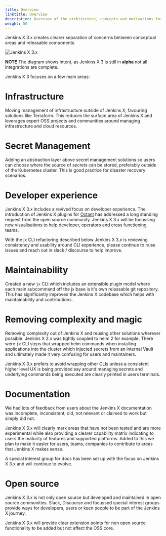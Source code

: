 ```yaml
---
title: Overview
linktitle: Overview
description: Overview of the architecture, concepts and motivations for Jenkins X 3.x
weight: 50
---
```

 
Jenkins X 3.x creates clearer separation of concerns between conceptual areas and releasable components.
 
![Jenkins X 3.x](/images/v3/overview.png)
 
__NOTE__ The diagram shows intent, as Jenkins X 3 is still in __alpha__ not all integrations are complete.
 
Jenkins X 3 focuses on a few main areas:
 
# Infrastructure
 
Moving management of infrastructure outside of Jenkins X, favouring solutions like Terraform.  This reduces the surface area of Jenkins X and leverages expert OSS projects and communities around managing infrastructure and cloud resources.
 
# Secret Management
 
Adding an abstraction layer above secret management solutions so users can choose where the source of secrets can be stored, preferably outside of the Kubernetes cluster.  This is good practice for disaster recovery scenarios.
 
# Developer experience
 
Jenkins X 3.x includes a revived focus on developer experience.  The introduction of Jenkins X plugins for [Octant](https://octant.dev/) has addressed a long standing request from the open source community.  Jenkins X 3.x will be focussing new visualisations  to help developer, operators and cross functioning teams.
 
With the jx CLI refactoring described below Jenkins X 3.x is reviewing consistency and usability around CLI experience, please continue to raise issues and reach out in slack / discourse to help improve.
 
# Maintainability
 
Created a new `jx` CLI which includes an extensible plugin model where each main subcommand off the jx base is it's own releasable git repository.  This has significantly improved the Jenkins X codebase which helps with maintainability and contributions.
 
# Removing complexity and magic
 
Removing complexity out of Jenkins X and reusing other solutions wherever possible.  Jenkins X 2.x was tightly coupled to helm 2 for example.  There were `jx` CLI steps that wrapped helm commands when installing applications into the cluster which injected secrets from an internal Vault and ultimately made it very confusing for users and maintainers. 
 
Jenkins X 3.x prefers to avoid wrapping other CLIs unless a consistent higher level UX is being provided say around managing secrets and underlying commands being executed are clearly printed in users terminals.
 
# Documentation
 
We had lots of feedback from users about the Jenkins X documentation was incomplete, inconsistent, old, not relevant or claimed to work but simply did not.
 
Jenkins X 3.x will clearly mark areas that have not been tested and are more experimental while also providing a clearer capability matrix indicating to users the maturity of features and supported platforms.  Added to this we plan to make it easier for users, teams, companies to contribute to areas that Jenkins X makes sense.
 
A special interest group for docs has been set up with the focus on Jenkins X 3.x and will continue to evolve.
 
# Open source
 
Jenkins X 3.x is not only open source but developed and maintained in open source communities.  Slack, Discourse and focussed special interest groups provide ways for developers, users or keen people to be part of the Jenkins X journey.
 
Jenkins X 3.x will provide clear extension points for non open source functionality to be added but not affect the OSS core.
 

